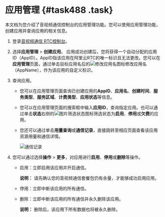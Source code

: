 # 应用管理 {#task488 .task}

本文档为您介绍了音视频通信控制台的应用管理功能。您可以使用应用管理功能，创建应用并查询应用的相关信息。

1.  登录[音视频通信 RTC控制台](https://rtc.console.aliyun.com)。
2.  选择**应用管理** \> **创建应用**。 应用成功创建后，您将获得一个自动分配的应用ID（AppID）。AppID指该应用在阿里云RTC的唯一标识且无法更改。您可以在**应用管理**页面，通过单击目标应用名后的![修改应用名](http://static-aliyun-doc.oss-cn-hangzhou.aliyuncs.com/assets/img/170829/156689981446798_zh-CN.png)图标修改应用名（AppName），作为该应用的自定义标识。
3.  查询应用。 
    -   您可以在应用管理页面查询已创建应用的**AppID**、**应用名**、**创建时间**、**服务类型**、**服务区域**、**计费类型**、**应用状态**等信息。
    -   您可以在应用管理页面的搜索框中输入**应用ID**，查询指定应用。也可以通过单击**状态**右侧的![图片筛选状态](http://static-aliyun-doc.oss-cn-hangzhou.aliyuncs.com/assets/img/170829/156689981446803_zh-CN.png)图标筛选状态为**启用**、**停用**或**欠费**的应用。
    -   您还可以通过单击**用量查询**或**通信记录**，直接跳转至相应页面查看该应用资源用量和通信详情。

        ![通信记录](http://static-aliyun-doc.oss-cn-hangzhou.aliyuncs.com/assets/img/170829/156689981546805_zh-CN.png)

4.  您可以通过选择**操作** \> **更多**，对应用进行**启用**、**停用**或**删除**等操作。 
    -   启用：立即启用该应用并开启通信。

        **说明：** 请先确认您的音视频通信套餐包仍有余量，才能够成功启用应用。

    -   停用：立即中断该应用的所有通信。
    -   删除：立即中断该应用的所有通信并永久删除该应用。

        **说明：** 删除后，该应用下所有数据也将被永久删除。


